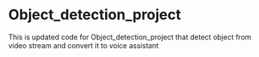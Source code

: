 # Object_detection_project
This is updated code for Object_detection_project that detect object from video stream and convert it to voice assistant
